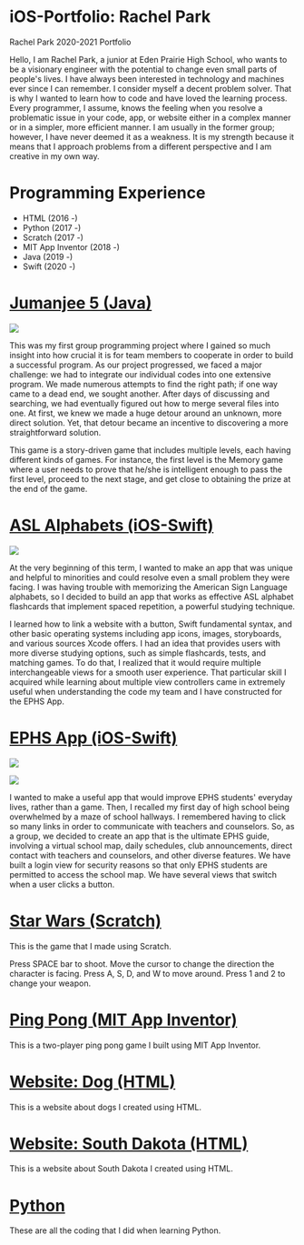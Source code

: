# iOS-Portfolio: Rachel Park
Rachel Park 2020-2021 Portfolio

Hello, I am Rachel Park, a junior at Eden Prairie High School, who wants to be a visionary engineer with the potential to change even small parts of people's lives. I have always been interested in technology and machines ever since I can remember. I consider myself a decent problem solver. That is why I wanted to learn how to code and have loved the learning process. Every programmer, I assume, knows the feeling when you resolve a problematic issue in your code, app, or website either in a complex manner or in a simpler, more efficient manner. I am usually in the former group; however, I have never deemed it as a weakness. It is my strength because it means that I approach problems from a different perspective and I am creative in my own way.

# Programming Experience
- HTML (2016 -)
- Python (2017 -)
- Scratch (2017 -)
- MIT App Inventor (2018 -)
- Java (2019 -)
- Swift (2020 -)

# [Jumanjee 5 (Java)](https://github.com/EPHS-Java-2020/final-post-ap-project-2020-javavavava.git)

![](Jumanjee5_1.png)

This was my first group programming project where I gained so much insight into how crucial it is for team members to cooperate in order to build a successful program. As our project progressed, we faced a major challenge: we had to integrate our individual codes into one extensive program. We made numerous attempts to find the right path; if one way came to a dead end, we sought another. After days of discussing and searching, we had eventually figured out how to merge several files into one. At first, we knew we made a huge detour around an unknown, more direct solution. Yet, that detour became an incentive to discovering a more straightforward solution.

This game is a story-driven game that includes multiple levels, each having different kinds of games. For instance, the first level is the Memory game where a user needs to prove that he/she is intelligent enough to pass the first level, proceed to the next stage, and get close to obtaining the prize at the end of the game.

# [ASL Alphabets (iOS-Swift)](https://github.com/rachelPark1/asl-alphabets.git)

![](ASLAlphabets_2.PNG)

At the very beginning of this term, I wanted to make an app that was unique and helpful to minorities and could resolve even a small problem they were facing. I was having trouble with memorizing the American Sign Language alphabets, so I decided to build an app that works as effective ASL alphabet flashcards that implement spaced repetition, a powerful studying technique.

I learned how to link a website with a button, Swift fundamental syntax, and other basic operating systems including app icons, images, storyboards, and various sources Xcode offers. I had an idea that provides users with more diverse studying options, such as simple flashcards, tests, and matching games. To do that, I realized that it would require multiple interchangeable views for a smooth user experience. That particular skill I acquired while learning about multiple view controllers came in extremely useful when understanding the code my team and I have constructed for the EPHS App.

# [EPHS App (iOS-Swift)](https://github.com/connorholm/EPHS-App.git)

![](EPHSApp_1.PNG)

![](EPHSApp_2.PNG)

I wanted to make a useful app that would improve EPHS students' everyday lives, rather than a game. Then, I recalled my first day of high school being overwhelmed by a maze of school hallways. I remembered having to click so many links in order to communicate with teachers and counselors. So, as a group, we decided to create an app that is the ultimate EPHS guide, involving a virtual school map, daily schedules, club announcements, direct contact with teachers and counselors, and other diverse features. We have built a login view for security reasons so that only EPHS students are permitted to access the school map. We have several views that switch when a user clicks a button.

# [Star Wars (Scratch)](https://scratch.mit.edu/projects/190889727)

This is the game that I made using Scratch.

Press SPACE bar to shoot. Move the cursor to change the direction the character is facing. Press A, S, D, and W to move around. Press 1 and 2 to change your weapon.

# [Ping Pong (MIT App Inventor)](https://github.com/rachelPark1/ping-pong.git)

This is a two-player ping pong game I built using MIT App Inventor.

# [Website: Dog (HTML)](https://codepen.io/pen/?template=XaoZMz)

This is a website about dogs I created using HTML.

# [Website: South Dakota (HTML)](https://codepen.io/pen/?template=qPRozr)

This is a website about South Dakota I created using HTML.

# [Python](https://github.com/rachelPark1/python-files.git)

These are all the coding that I did when learning Python.


